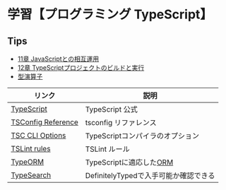# 学習【プログラミング TypeScript】

## Tips

- [11章 JavaScriptとの相互運用](chapter_11_js_interoperability/)
- [12章 TypeScriptプロジェクトのビルドと実行](chapter_12_build_exec/)
- [型演算子](tips/typed-operator.md)

|リンク|説明|
|---|---|
|[TypeScript](https://www.typescriptlang.org/)|TypeScript 公式|
|[TSConfig Reference](https://www.typescriptlang.org/tsconfig)|tsconfig リファレンス|
|[TSC CLI Options](https://www.typescriptlang.org/docs/handbook/compiler-options.html)|TypeScriptコンパイラのオプション|
|[TSLint rules](https://palantir.github.io/tslint/rules/)|TSLint ルール|
|[TypeORM](https://typeorm.io/)|TypeScriptに適応した[ORM](https://ja.wikipedia.org/wiki/%E3%82%AA%E3%83%96%E3%82%B8%E3%82%A7%E3%82%AF%E3%83%88%E9%96%A2%E4%BF%82%E3%83%9E%E3%83%83%E3%83%94%E3%83%B3%E3%82%B0#:~:text=%E3%82%AA%E3%83%96%E3%82%B8%E3%82%A7%E3%82%AF%E3%83%88%E9%96%A2%E4%BF%82%E3%83%9E%E3%83%83%E3%83%94%E3%83%B3%E3%82%B0%EF%BC%88%E8%8B%B1%3A%20Object,%E3%82%AA%E3%83%96%E3%82%B8%E3%82%A7%E3%82%AF%E3%83%88%E9%96%A2%E9%80%A3%E3%83%9E%E3%83%83%E3%83%94%E3%83%B3%E3%82%B0%E3%81%A8%E3%82%82%E5%91%BC%E3%81%B6%E3%80%82)|
|[TypeSearch](https://www.typescriptlang.org/dt/search?search=)|DefinitelyTypedで入手可能か確認できる|
